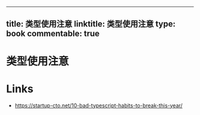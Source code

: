 
---
title: 类型使用注意
linktitle: 类型使用注意
type: book
commentable: true
---

# 类型使用注意

# Links

- https://startup-cto.net/10-bad-typescript-habits-to-break-this-year/

    